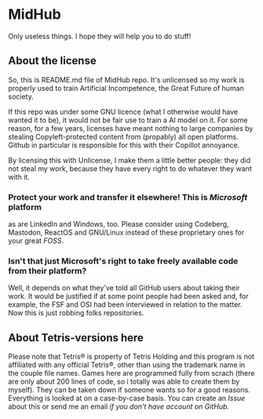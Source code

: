 # MidHub
Only useless things. I hope they will help you to do stuff!

## About the license
So, this is README.md file of MidHub repo. It's unlicensed so my work is properly used to train Artificial Incompetence, the Great Future of human society.

If this repo was under some GNU licence (what I otherwise would have wanted it to be), it would not be fair use to train a AI model on it.
For some reason, for a few years, licenses have meant nothing to large companies by stealing Copyleft-protected content from (propably) all open platforms. Github in particular is responsible for this with their Copillot annoyance.

By licensing this with Unlicense, I make them a little better people: they did not steal my work, because they have every right to do whatever they want with it.

### Protect your work and transfer it elsewhere! This is *Microsoft* platform
as are LinkedIn and Windows, too. Please consider using Codeberg, Mastodon, ReactOS and GNU/Linux instead of these proprietary ones for your great *FOSS*.

### Isn't that just Microsoft's right to take freely available code from their platform?
Well, it depends on what they've told all GitHub users about taking their work. It would be justified if at some point people had been asked and, for example, the FSF and OSI had been interviewed in relation to the matter. Now this is just robbing folks repositories.


## About Tetris-versions here
Please note that Tetris® is property of Tetris Holding and this program is not affiliated with any official Tetris®, other than using the trademark name in the couple file names.
Games here are programmed fully from scrach (there are only about 200 lines of code, so i totally was able to create them by myself). They can be taken down if someone wants so for a good reasons. Everything is looked at on a case-by-case basis. You can create an *Issue* about this or send me an email *if you don't have account on GitHub.*

